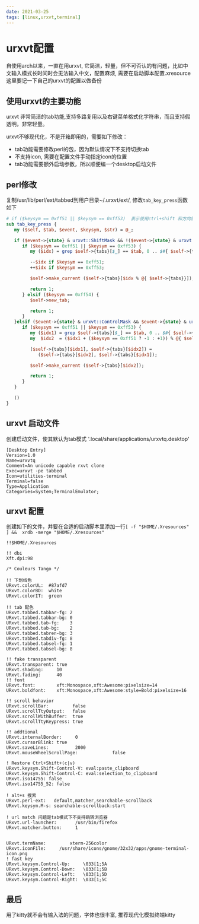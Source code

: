 ```yaml
---
date: 2021-03-25
tags: [linux,urxvt,terminal]
---
```


# urxvt配置

自使用arch以来，一直在用urxvt, 它简洁，轻量，但不可否认的有问题，比如中文输入模式长时间时会无法输入中文，配置麻烦, 需要在启动脚本配置.xresource  
这里要记一下自己的urxvt的配置以做备份  

## 使用urxvt的主要功能

urxvt 非常简洁的tab功能,支持多路复用以及右键菜单格式化字符串，而且支持假透明，非常轻量。

urxvt不够现代化，不是开箱即用的，需要如下修改： 
* tab功能需要修改perl的包，因为默认情况下不支持切换tab
* 不支持icon, 需要在配置文件手动指定icon的位置
* tab功能需要额外启动参数，所以顺便编一个desktop启动文件

## perl修改

复制/usr/lib/perl/ext/tabbed到用户目录~/.urxvt/ext/, 修改`tab_key_press`函数如下

```perl
# if ($keysym == 0xff51 || $keysym == 0xff53)  表示使用ctrl+shift 和方向键来移动tab
sub tab_key_press {
   my ($self, $tab, $event, $keysym, $str) = @_;

   if ($event->{state} & urxvt::ShiftMask && !($event->{state} & urxvt::ControlMask) ) {
      if ($keysym == 0xff51 || $keysym == 0xff53) {
         my ($idx) = grep $self->{tabs}[$_] == $tab, 0 .. $#{ $self->{tabs} };

         --$idx if $keysym == 0xff51;
         ++$idx if $keysym == 0xff53;

         $self->make_current ($self->{tabs}[$idx % @{ $self->{tabs}}]);

         return 1;
      } elsif ($keysym == 0xff54) {
         $self->new_tab;

         return 1;
      }
   }elsif ($event->{state} & urxvt::ControlMask && $event->{state} & urxvt::ShiftMask) {
      if ($keysym == 0xff51 || $keysym == 0xff53) {
         my ($idx1) = grep $self->{tabs}[$_] == $tab, 0 .. $#{ $self->{tabs} };
         my  $idx2  = ($idx1 + ($keysym == 0xff51 ? -1 : +1)) % @{ $self->{tabs} };

         ($self->{tabs}[$idx1], $self->{tabs}[$idx2]) =
            ($self->{tabs}[$idx2], $self->{tabs}[$idx1]);

         $self->make_current ($self->{tabs}[$idx2]);

         return 1;
      }
   }

   ()
}
```

## urxvt 启动文件

创建启动文件，使其默认为tab模式 '.local/share/applications/urxvtq.desktop'
```
[Desktop Entry]
Version=1.0
Name=urxvtq
Comment=An unicode capable rxvt clone
Exec=urxvt -pe tabbed
Icon=utilities-terminal
Terminal=false
Type=Application
Categories=System;TerminalEmulator;
```

## urxvt 配置

创建如下的文件，并要在合适的启动脚本里添加一行`[ -f "$HOME/.Xresources" ] &&  xrdb -merge "$HOME/.Xresources"`
```
!!$HOME/.Xresources

!! dbi
Xft.dpi:98

/* Couleurs Tango */

!! 下划线色
URxvt.colorUL:  #87afd7
URxvt.colorBD:  white
URxvt.colorIT:  green

!! tab 配色
URxvt.tabbed.tabbar-fg: 2
URxvt.tabbed.tabbar-bg: 0
URxvt.tabbed.tab-fg:    3
URxvt.tabbed.tab-bg:    2
URxvt.tabbed.tabren-bg: 3
URxvt.tabbed.tabdiv-fg: 8
URxvt.tabbed.tabsel-fg: 1
URxvt.tabbed.tabsel-bg: 8

!! fake transparent
URxvt.transparent: true
URxvt.shading:     10
URxvt.fading:      40
!! font
URxvt.font:        xft:Monospace,xft:Awesome:pixelsize=14
URxvt.boldfont:    xft:Monospace,xft:Awesome:style=Bold:pixelsize=16

!! scroll behavior
URxvt.scrollBar:         false
URxvt.scrollTtyOutput:   false
URxvt.scrollWithBuffer:  true
URxvt.scrollTtyKeypress: true

!! addtional
URxvt.internalBorder:     0
URxvt.cursorBlink: true
URxvt.saveLines:          2000
URxvt.mouseWheelScrollPage:             false

! Restore Ctrl+Shift+(c|v)
URxvt.keysym.Shift-Control-V: eval:paste_clipboard
URxvt.keysym.Shift-Control-C: eval:selection_to_clipboard
URxvt.iso14755: false
URxvt.iso14755_52: false

! alt+s 搜索
URxvt.perl-ext:   default,matcher,searchable-scrollback
URxvt.keysym.M-s: searchable-scrollback:start

! url match 问题是tab模式下不支持跳转浏览器
URxvt.url-launcher:       /usr/bin/firefox
URxvt.matcher.button:     1


URxvt.termName:         xterm-256color
URxvt.iconFile:		/usr/share/icons/gnome/32x32/apps/gnome-terminal-icon.png
! fast key
URxvt.keysym.Control-Up:     \033[1;5A
URxvt.keysym.Control-Down:   \033[1;5B
URxvt.keysym.Control-Left:   \033[1;5D
URxvt.keysym.Control-Right:  \033[1;5C
```

## 最后

用了kitty就不会有输入法的问题，字体也很丰富, 推荐现代化模拟终端kitty
